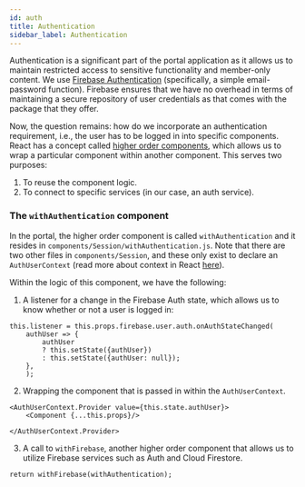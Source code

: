 ```yaml
---
id: auth
title: Authentication
sidebar_label: Authentication
---
```


Authentication is a significant part of the portal application as it allows us to maintain restricted access to sensitive functionality and member-only content. We use [Firebase Authentication](https://firebase.google.com/docs/auth) (specifically, a simple email-password function). Firebase ensures that we have no overhead in terms of maintaining a secure repository of user credentials as that comes with the package that they offer.

Now, the question remains: how do we incorporate an authentication requirement, i.e., the user has to be logged in into specific components. React has a concept called [higher order components](https://reactjs.org/docs/higher-order-components.html), which allows us to wrap a particular component within another component. This serves two purposes:
1. To reuse the component logic.
2. To connect to specific services (in our case, an auth service).

### The ```withAuthentication``` component

In the portal, the higher order component is called ```withAuthentication``` and it resides in ```components/Session/withAuthentication.js```. Note that there are two other files in ```components/Session```, and these only exist to declare an ```AuthUserContext``` (read more about context in React [here](https://reactjs.org/docs/context.html#when-to-use-context)). 

Within the logic of this component, we have the following:

1. A listener for a change in the Firebase Auth state, which allows us to know whether or not a user is logged in:

```
this.listener = this.props.firebase.user.auth.onAuthStateChanged(
    authUser => {
        authUser
        ? this.setState({authUser})
        : this.setState({authUser: null}); 
    },
    ); 
```

2. Wrapping the component that is passed in within the ```AuthUserContext```. 
```
<AuthUserContext.Provider value={this.state.authUser}>
    <Component {...this.props}/>

</AuthUserContext.Provider>
```

3. A call to ```withFirebase```, another higher order component that allows us to utilize Firebase services such as Auth and Cloud Firestore.
```
return withFirebase(withAuthentication);
```

